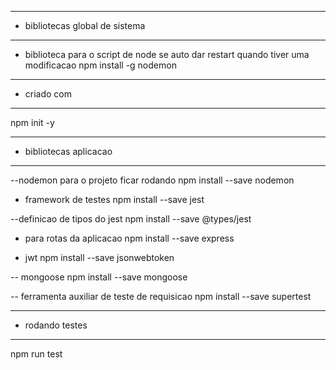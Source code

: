 --- ---------------------------------------------------
- bibliotecas global de sistema
--- ---------------------------------------------------
- biblioteca para o script de node se auto dar restart quando tiver uma modificacao
 npm install -g nodemon 
  
  
--- ---------------------------------------------------
- criado com
--- ---------------------------------------------------
npm init -y


--- ---------------------------------------------------
- bibliotecas aplicacao
--- ---------------------------------------------------

--nodemon para o projeto ficar rodando 
npm install --save nodemon

- framework de testes
npm install --save jest

--definicao de tipos do jest
npm install --save @types/jest

- para rotas da aplicacao
npm install --save express

- jwt
npm install --save jsonwebtoken

-- mongoose
npm install --save mongoose

-- ferramenta auxiliar de teste de requisicao
npm install --save supertest



--- ---------------------------------------------------
- rodando testes 
--- ---------------------------------------------------
npm run test